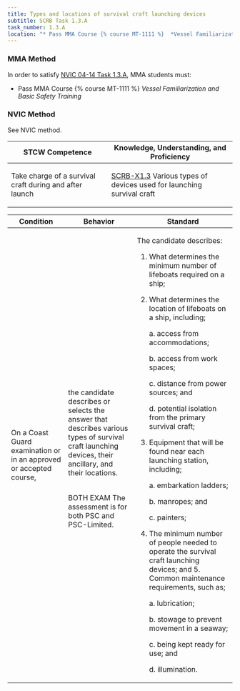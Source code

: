 ```yaml
---
title: Types and locations of survival craft launching devices
subtitle: SCRB Task 1.3.A 
task_number: 1.3.A
location: "* Pass MMA Course {% course MT-1111 %}  *Vessel Familiarization and Basic Safety Training*" 
---
```



### MMA Method

In order to satisfy  [NVIC 04-14  Task  1.3.A]({{site.baseurl}}/assets/images/nvic-04-14.pdf), MMA students must:

* Pass MMA Course {% course MT-1111 %}  *Vessel Familiarization and Basic Safety Training*


### NVIC Method

<a onclick="togglevisibility('nvic_methods')" >See NVIC method.</a>

<div id='nvic_methods' class='hide'>

<table>
<thead>
<tr>
<th class='forty'> STCW Competence </th>
<th class='sixty'> Knowledge, Understanding, and Proficiency </th>
</tr>
</thead>




<tbody>
<tr><td markdown='1'>

Take charge of a survival craft during and after launch

</td><td markdown='1'>

[SCRB-X1.3](../../tables/621.html#SCRB-X1.3) Various types of devices used for launching survival craft

</td></tr>


</tbody>
</table>


<table>
<thead>
<tr><th class='twenty'>  Condition </th><th class='twenty'> Behavior </th><th  class='sixty'>Standard </th></tr>
</thead>
<tbody >



<tr><td markdown='1'>

On a Coast Guard examination or in an approved or accepted course,

</td><td markdown='1'>

the candidate describes or selects the answer that describes various types of survival craft launching devices, their ancillary, and their locations.

<br>

<div class="tooltip">BOTH
EXAM
<span class="tooltiptext">
The assessment is for both PSC and PSC-Limited.
</span>
</div>


</td><td markdown='1'>

The candidate describes:

1. What determines the minimum number of lifeboats required on a ship;
2. What determines the location of lifeboats on a ship, including;

     a. access from accommodations;

     b. access from work spaces;

     c. distance from power sources; and 

     d. potential isolation from the primary survival craft;

3. Equipment that will be found near each launching station, including;

     a. embarkation ladders;

     b. manropes; and 

     c. painters;

4. The minimum number of people needed to operate the survival craft launching devices; and 5. Common maintenance requirements, such as;

     a. lubrication;

     b. stowage to prevent movement in a seaway;

     c. being kept ready for use; and 

     d. illumination. 

</td></tr>
</tbody>
</table>
</div>
